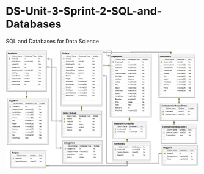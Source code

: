 # DS-Unit-3-Sprint-2-SQL-and-Databases
SQL and Databases for Data Science

![Entity Relationship Diagram](northwind_erd.png "Entity Relationship Diagram")